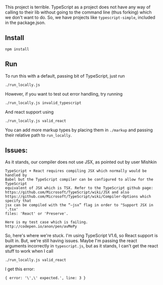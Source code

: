 This project is terrible.  TypeScript as a project does not have any way of
calling to their lib without going to the command line (thus forking) which we
don't want to do.  So, we have projects like `typescript-simple`, included in
the package.json.

## Install

```
npm install
```

## Run

To run this with a default, passing bit of TypeScript, just run

```
./run_locally.js
```

However, if you want to test out error handling, try running 

```
./run_locally.js invalid_typescript
```

And react support using

```
./run_locally.js valid_react
```

You can add more markup types by placing them in `./markup` and passing their
relative path to `run_locally`.


## Issues:

As it stands, our compiler does not use JSX, as pointed out by user Mishkin

```
TypeScript + React requires compiling JSX which normally would be handled by
Babel but the TypeScript compiler can be configured to allow for the TypeScript
equivalent of JSX which is TSX. Refer to the TypeScript github page:
https://github.com/Microsoft/TypeScript/wiki/JSX and also
https://github.com/Microsoft/TypeScript/wiki/Compiler-Options which specify that
jsx can be compiled with the “—jsx” flag in order to "Support JSX in '.tsx'
files: 'React' or 'Preserve'.

Here is my test case which is failing. http://codepen.io/anon/pen/avMePy
```

So, here's where we're stuck.  I'm using TypeScript V1.6, so React support is
built in.  But, we're still having issues.  Maybe I'm passing the react
arguments incorrectly in `typescript.js`, but as it stands, I can't get the react
stuff to work when I call

```
./run_locally.js valid_react
```

I get this error:

```
{ error: '\',\' expected.', line: 3 }
```
